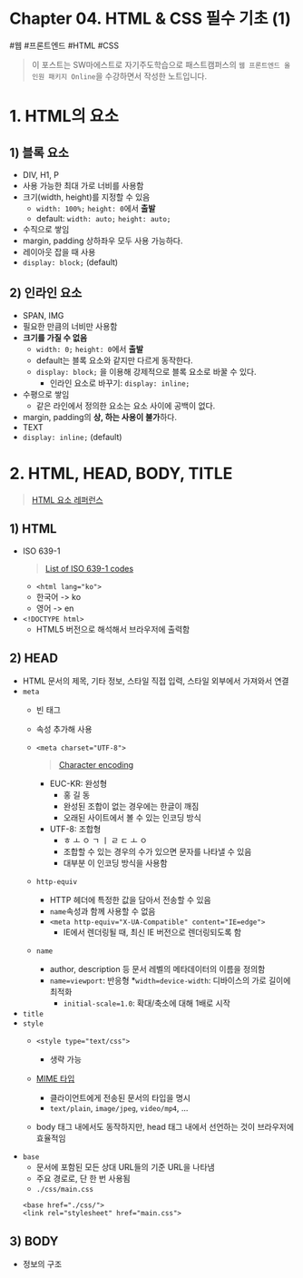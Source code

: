 # Chapter 04. HTML & CSS 필수 기초 (1)

#웹 #프론트엔드 #HTML #CSS
> 이 포스트는 SW마에스트로 자기주도학습으로 패스트캠퍼스의 `웹 프론트엔드 올인원 패키지 Online`을 수강하면서 작성한 노트입니다.

# 1. HTML의 요소

## 1) 블록 요소
* DIV, H1, P
* 사용 가능한 최대 가로 너비를 사용함
* 크기(width, height)를 지정할 수 있음
    * `width: 100%;` `height: 0`에서 **출발**
    * default: `width: auto;` `height: auto;`
* 수직으로 쌓임
* margin, padding 상하좌우 모두 사용 가능하다.
* 레이아웃 잡을 때 사용
* `display: block;` (default)

## 2) 인라인 요소
* SPAN, IMG
* 필요한 만큼의 너비만 사용함
* **크기를 가질 수 없음**
    * `width: 0;` `height: 0`에서 **출발**
    * default는 블록 요소와 같지만 다르게 동작한다.
    * `display: block;` 을 이용해 강제적으로 블록 요소로 바꿀 수 있다.
        * 인라인 요소로 바꾸기: `display: inline;`
* 수평으로 쌓임
    * 같은 라인에서 정의한 요소는 요소 사이에 공백이 없다.
* margin, padding의 **상, 하는 사용이 불가**하다.
* TEXT 
* `display: inline;` (default)


# 2. HTML, HEAD, BODY, TITLE

> [HTML 요소 레퍼런스](https://developer.mozilla.org/ko/docs/Web/HTML/Element)

## 1) HTML
* ISO 639-1
    > [List of ISO 639-1 codes](https://en.wikipedia.org/wiki/List_of_ISO_639-1_codes)
    * `<html lang="ko">`
    * 한국어 -> ko
    * 영어 -> en
* `<!DOCTYPE html>`
    * HTML5 버전으로 해석해서 브라우저에 출력함

## 2) HEAD
* HTML 문서의 제목, 기타 정보, 스타일 직접 입력, 스타일 외부에서 가져와서 연결
* `meta`
    * 빈 태그
    * 속성 추가해 사용
    * `<meta charset="UTF-8">`
        > [Character encoding](https://en.wikipedia.org/wiki/Character_encoding)

        * EUC-KR: 완성형
            * 홍 길 동
            * 완성된 조합이 없는 경우에는 한글이 깨짐
            * 오래된 사이트에서 볼 수 있는 인코딩 방식
        * UTF-8: 조합형
            * ㅎ ㅗ ㅇ ㄱ ㅣ ㄹ ㄷ ㅗ ㅇ
            * 조합할 수 있는 경우의 수가 있으면 문자를 나타낼 수 있음
            * 대부분 이 인코딩 방식을 사용함
    * `http-equiv`
        * HTTP 헤더에 특정한 값을 담아서 전송할 수 있음
        * `name`속성과 함께 사용할 수 없음
        * `<meta http-equiv="X-UA-Compatible" content="IE=edge">`
            * IE에서 렌더링될 때, 최신 IE 버전으로 렌더링되도록 함
    * `name`
        * author, description 등 문서 레벨의 메타데이터의 이름을 정의함
        * `name=viewport`: 반응형
            *`width=device-width`: 디바이스의 가로 길이에 최적화
            * `initial-scale=1.0`: 확대/축소에 대해 1배로 시작
* `title`
* `style`
    * `<style type="text/css">`
        * 생략 가능
    * [MIME 타입](https://developer.mozilla.org/ko/docs/Web/HTTP/Basics_of_HTTP/MIME_types)

        * 클라이언트에게 전송된 문서의 타입을 명시
        * `text/plain`, `image/jpeg`, `video/mp4`, ...
    * body 태그 내에서도 동작하지만, head 태그 내에서 선언하는 것이 브라우저에 효율적임
* `base`
    * 문서에 포함된 모든 상대 URL들의 기준 URL을 나타냄
    * 주요 경로로, 단 한 번 사용됨
    * `./css/main.css`
    ```
    <base href="./css/">
    <link rel="stylesheet" href="main.css">
    ```
## 3) BODY
* 정보의 구조